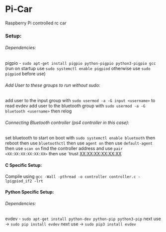 # Pi-Car
Raspberry Pi controlled rc car

### Setup:
###### Dependencies:
 pigpio - `sudo apt-get install pigpio python-pigpio python3-pigpio gcc` (run on startup use `sudo systemctl enable pigpiod` otherwise use `sudo pigpiod` before use)

###### Add User to these groups to run without sudo:
 add user to the input group with `sudo usermod -a -G input <username>` to read evdev
 add user to the bluetooth group with `sudo usermod -a -G bluetooth <username>`
 then relog
 
###### Connecting Bluetooth controller (ps4 controller in this case):
 set bluetooth to start on boot with `sudo systemctl enable bluetooth`
 then reboot
 then use `bluetoothctl`
 then use `agent on`
 then use `default-agent`
 then use `scan on`
 find the controller address and use `pair <XX:XX:XX:XX:XX:XX>`
 then use `trust <XX:XX:XX:XX:XX:XX>

#### C Specific Setup:
 Compile using `gcc -Wall -pthread -o controller controller.c -lpigpiod_if2 -lrt`

#### Python Specific Setup:
###### Dependencies:
 evdev - `sudo apt-get install python-dev python-pip python3-pip` next use -> `sudo pip install evdev` next use -> `sudo pip3 install evdev`

